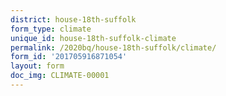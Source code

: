```yaml
---
district: house-18th-suffolk
form_type: climate
unique_id: house-18th-suffolk-climate
permalink: /2020bq/house-18th-suffolk/climate/
form_id: '201705916871054'
layout: form
doc_img: CLIMATE-00001
---
```

